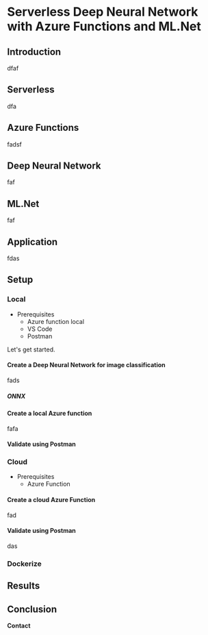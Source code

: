 # Serverless Deep Neural Network with Azure Functions and ML.Net

## Introduction

dfaf

## Serverless

dfa

## Azure Functions

fadsf

## Deep Neural Network

faf

## ML.Net

faf

## Application

fdas

## Setup

### Local

- Prerequisites
  - Azure function local
  - VS Code
  - Postman

Let's get started. 

#### Create a Deep Neural Network for image classification

fads

##### ONNX



#### Create a local Azure function

fafa

#### Validate using Postman

### Cloud

- Prerequisites
  - Azure Function

#### Create a cloud Azure Function

fad

#### Validate using Postman

das

### Dockerize

## Results

## Conclusion

**Contact**














